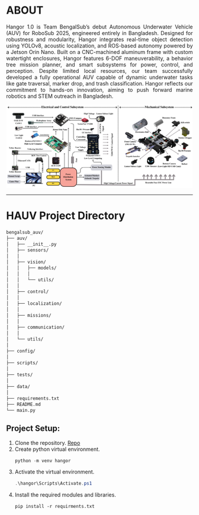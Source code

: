 # __ABOUT__
<p align="justify">Hangor 1.0 is Team BengalSub’s debut Autonomous Underwater Vehicle (AUV) for RoboSub 2025, engineered entirely in Bangladesh. Designed for robustness and modularity, Hangor integrates real-time object detection using YOLOv8, acoustic localization, and ROS-based autonomy powered by a Jetson Orin Nano. Built on a CNC-machined aluminum frame with custom watertight enclosures, Hangor features 6-DOF maneuverability, a behavior tree mission planner, and smart subsystems for power, control, and perception. Despite limited local resources, our team successfully developed a fully operational AUV capable of dynamic underwater tasks like gate traversal, marker drop, and trash classification. Hangor reflects our commitment to hands-on innovation, aiming to push forward marine robotics and STEM outreach in Bangladesh.</p>

![Hangor System Design](./images/HAUV_System_Design.png)
<hr>

# __HAUV Project Directory__
```
bengalsub_auv/
├── auv/
│   ├── __init__.py
│   ├── sensors/
│   │   
│   ├── vision/ 
│   │   ├── models/
│   │   │ 
│   │   └── utils/
│   │      
│   ├── control/
│   │   
│   ├── localization/
│   │   
│   ├── missions/
│   │   
│   ├── communication/
│   │   
│   └── utils/
│       
├── config/
│   
├── scripts/
│   
├── tests/
│   
├── data/
│  
├── requirements.txt                    
├── README.md                           
└── main.py                             
```
## __Project Setup__:
1. Clone the repository. [Repo](https://github.com/rakukanteki/RoboSub25.git)
2. Create python virtual environment.
    ```powershell
    python -m venv hangor
    ```
3. Activate the virtual environment.
    ```powershell
    .\hangor\Scripts\Activate.ps1
    ```
4. Install the required modules and libraries. 
    ```terminal
    pip install -r requirments.txt
    ```